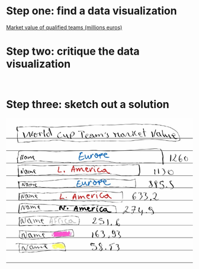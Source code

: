 # Step one: find a data visualization
[Market value of qualified teams (millions euros)](https://www.statista.com/topics/9211/2022-fifa-world-cup/#topicOverview)

# Step two: critique the data visualization
<img scr= "https://github.com/Hershel1706/Data-Visualization/blob/main/Critique.jpg">
<img scr= "https://github.com/Hershel1706/Data-Visualization/blob/main/Critique_1.jpg">
<img scr= "https://github.com/Hershel1706/Data-Visualization/blob/main/Critique_2.jpg">

# Step three: sketch out a solution
<img src= "https://github.com/Hershel1706/Data-Visualization/blob/main/Re-Design%20Sketch.jpg">

<div class="flourish-embed flourish-hierarchy" data-src="visualisation/11807497"><script src="https://public.flourish.studio/resources/embed.js"></script></div>
